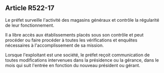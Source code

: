 Article R522-17
----
Le préfet surveille l'activité des magasins généraux et contrôle la régularité
de leur fonctionnement.

Il a libre accès aux établissements placés sous son contrôle et peut procéder ou
faire procéder à toutes les vérifications et enquêtes nécessaires à
l'accomplissement de sa mission.

Lorsque l'exploitant est une société, le préfet reçoit communication de toutes
modifications intervenues dans la présidence ou la gérance, dans le mois qui
suit l'entrée en fonction du nouveau président ou gérant.
